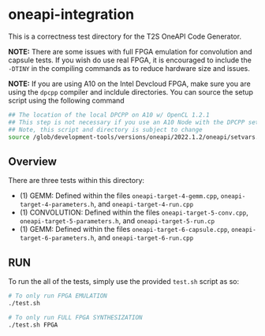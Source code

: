 # oneapi-integration

This is a correctness test directory for the T2S OneAPI Code Generator.

**NOTE:** There are some issues with full FPGA emulation for convolution and capsule tests. 
If you wish do use real FPGA, it is encouraged to include the `-DTINY` in the compiling commands as to reduce hardware size and issues.

**NOTE:** If you are using A10 on the Intel Devcloud FPGA, make sure you are using the `dpcpp` compiler and incldule directories. You can source the setup script using the following command
```bash
## The location of the local DPCPP on A10 w/ OpenCL 1.2.1
## This step is not necessary if you use an A10 Node with the DPCPP setup
## Note, this script and directory is subject to change
source /glob/development-tools/versions/oneapi/2022.1.2/oneapi/setvars.sh 
```

## Overview

There are three tests within this directory:
- (1) GEMM: Defined within the files `oneapi-target-4-gemm.cpp`, `oneapi-target-4-parameters.h`, and `oneapi-target-4-run.cpp`
- (1) CONVOLUTION: Defined within the files `oneapi-target-5-conv.cpp`, `oneapi-target-5-parameters.h`, and `oneapi-target-5-run.cp`
- (1) GEMM: Defined within the files `oneapi-target-6-capsule.cpp`, `oneapi-target-6-parameters.h`, and `oneapi-target-6-run.cpp`

## RUN

To run the all of the tests, simply use the provided `test.sh` script as so:

```bash
# To only run FPGA EMULATION
./test.sh

# To only run FULL FPGA SYNTHESIZATION
./test.sh FPGA
```
